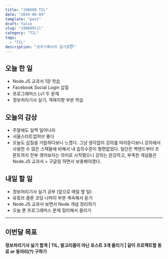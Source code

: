 ```yaml
---
title: "190609 TIL"
date: "2019-06-09"
template: "post"
draft: false
slug: "190609til"
category: "TIL"
tags:
  - "TIL"
description: "공부기록이자 일기장😇"
---
```


## 오늘 한 일

- Node.JS 교과서 1장 학습
- Facebook Social Login 삽질
- 프로그래머스 Lv1 두 문제
- 정보처리기사 실기, 객체지향 부분 학습

## 오늘의 감상

- 주말에도 일찍 일어나자
- 서울스타트업허브 좋다
- 오늘도 삽질을 거듭하다보니 느꼈다. 그냥 생각없이 강의를 따라듣다보니 강의에서 사용한 수 많은 스택들에 비해서 내 습득수준이 형편없었다. 일단은 백엔드부터 프론트까지 전부 겪어보자는 의미로 시작했으니 강의는 완강하고, 부족한 개념들은 Node.JS 교과서 + 구글링 하면서 보충해야겠다.

## 내일 할 일

- 정보처리기사 실기 공부 (앞으로 매일 할 일)
- 유튜브 클론 코딩 나머지 부분 계속해서 듣기
- Node.JS 교과서 보면서 Node 개념 정리하기
- 오늘 푼 프로그래머스 문제 정리해서 올리기

---

## 이번달 목표

**정보처리기사 실기 합격 | TIL, 알고리즘이 아닌 포스트 3개 올리기 | 같이 프로젝트할 동료 or 동아리(?) 구하기**